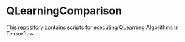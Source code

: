 # QLearningComparison
This repository contains scripts for executing QLearning Algorithms in Tensorflow
